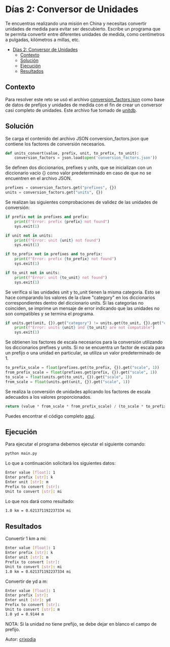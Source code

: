 # Días 2: Conversor de Unidades

Te encuentras realizando una misión en China y necesitas convertir unidades de medida para evitar ser descubierto. Escribe un programa que te permita convertir entre diferentes unidades de medida, como centímetros a pulgadas, kilómetros a millas, etc.

- [Días 2: Conversor de Unidades](#días-2-conversor-de-unidades)
  - [Contexto](#contexto)
  - [Solución](#solución)
  - [Ejecución](#ejecución)
  - [Resultados](#resultados)

## Contexto

Para resolver este reto se usó el archivo [conversion_factors.json](/day_02/conversion_factors.json) como base de datos de prefijos y unidades de medida con el fin de crear un conversor casi completo de unidades. Este archivo fue tomado de [unitdb](https://github.com/GhostWrench/unitdb/tree/trunk).

## Solución

Se carga el contenido del archivo JSON conversion_factors.json que contiene los factores de conversión necesarios.

```python
def units_convert(value, prefix, unit, to_prefix, to_unit):
    conversion_factors = json.load(open('conversion_factors.json'))
```

Se definen dos diccionarios, prefixes y units, que se inicializan con un diccionario vacío {} como valor predeterminado en caso de que no se encuentren en el archivo JSON.

```python
prefixes = conversion_factors.get("prefixes", {})
units = conversion_factors.get("units", {})
```

Se realizan las siguientes comprobaciones de validez de las unidades de conversión:

```python
if prefix not in prefixes and prefix:
    print(f"Error: prefix {prefix} not found")
    sys.exit(1)

if unit not in units:
    print(f"Error: unit {unit} not found")
    sys.exit(1)

if to_prefix not in prefixes and to_prefix:
    print(f"Error: prefix {to_prefix} not found")
    sys.exit(1)

if to_unit not in units:
    print(f"Error: unit {to_unit} not found")
    sys.exit(1)

```

Se verifica si las unidades unit y to_unit tienen la misma categoría. Esto se hace comparando los valores de la clave "category" en los diccionarios correspondientes dentro del diccionario units. Si las categorías no coinciden, se imprime un mensaje de error indicando que las unidades no son compatibles y se termina el programa.

```python
if units.get(unit, {}).get("category") != units.get(to_unit, {}).get("category"):
    print(f"Error: units {unit} and {to_unit} are not compatible")
    sys.exit(1)

```

Se obtienen los factores de escala necesarios para la conversión utilizando los diccionarios prefixes y units. Si no se encuentra un factor de escala para un prefijo o una unidad en particular, se utiliza un valor predeterminado de 1.

```python
to_prefix_scale = float(prefixes.get(to_prefix, {}).get("scale", 1))
from_prefix_scale = float(prefixes.get(prefix, {}).get("scale", 1))
to_scale = float(units.get(to_unit, {}).get("scale", 1))
from_scale = float(units.get(unit, {}).get("scale", 1))
```

Se realiza la conversión de unidades aplicando los factores de escala adecuados a los valores proporcionados.

```python
return (value * from_scale * from_prefix_scale) / (to_scale * to_prefix_scale)
```

Puedes encontrar el código completo [aquí](/day_02/main.py).

## Ejecución

Para ejecutar el programa debemos ejecutar el siguiente comando:

```bash
python main.py
```

Lo que a continuación solicitará los siguientes datos:

```bash
Enter value [float]: 1
Enter prefix [str]: k
Enter unit [str]: m
Prefix to convert [str]: 
Unit to convert [str]: mi
```

Lo que nos dará como resultado:

```bash
1.0 km = 0.621371192237334 mi
```

## Resultados

Convertir 1 km a mi:

```bash
Enter value [float]: 1
Enter prefix [str]: k
Enter unit [str]: m
Prefix to convert [str]: 
Unit to convert [str]: mi
1.0 km = 0.621371192237334 mi
```

Convertir de yd a m:

```bash
Enter value [float]: 1
Enter prefix [str]:
Enter unit [str]: yd
Prefix to convert [str]:
Unit to convert [str]: m
1.0 yd = 0.9144 m
```

NOTA: Si la unidad no tiene prefijo, se debe dejar en blanco el campo de prefijo.

Autor: [crixodia](https://instagram.com/crixodia)
